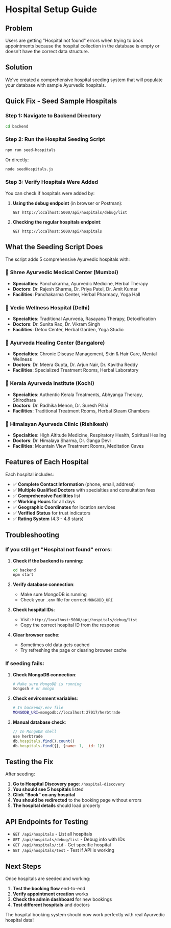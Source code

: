 # Hospital Setup Guide

## Problem
Users are getting "Hospital not found" errors when trying to book appointments because the hospital collection in the database is empty or doesn't have the correct data structure.

## Solution
We've created a comprehensive hospital seeding system that will populate your database with sample Ayurvedic hospitals.

## Quick Fix - Seed Sample Hospitals

### Step 1: Navigate to Backend Directory
```bash
cd backend
```

### Step 2: Run the Hospital Seeding Script
```bash
npm run seed-hospitals
```

Or directly:
```bash
node seedHospitals.js
```

### Step 3: Verify Hospitals Were Added
You can check if hospitals were added by:

1. **Using the debug endpoint** (in browser or Postman):
   ```
   GET http://localhost:5000/api/hospitals/debug/list
   ```

2. **Checking the regular hospitals endpoint**:
   ```
   GET http://localhost:5000/api/hospitals
   ```

## What the Seeding Script Does

The script adds 5 comprehensive Ayurvedic hospitals with:

### 🏥 **Shree Ayurvedic Medical Center** (Mumbai)
- **Specialties**: Panchakarma, Ayurvedic Medicine, Herbal Therapy
- **Doctors**: Dr. Rajesh Sharma, Dr. Priya Patel, Dr. Amit Kumar
- **Facilities**: Panchakarma Center, Herbal Pharmacy, Yoga Hall

### 🏥 **Vedic Wellness Hospital** (Delhi)
- **Specialties**: Traditional Ayurveda, Rasayana Therapy, Detoxification
- **Doctors**: Dr. Sunita Rao, Dr. Vikram Singh
- **Facilities**: Detox Center, Herbal Garden, Yoga Studio

### 🏥 **Ayurveda Healing Center** (Bangalore)
- **Specialties**: Chronic Disease Management, Skin & Hair Care, Mental Wellness
- **Doctors**: Dr. Meera Gupta, Dr. Arjun Nair, Dr. Kavitha Reddy
- **Facilities**: Specialized Treatment Rooms, Herbal Laboratory

### 🏥 **Kerala Ayurveda Institute** (Kochi)
- **Specialties**: Authentic Kerala Treatments, Abhyanga Therapy, Shirodhara
- **Doctors**: Dr. Radhika Menon, Dr. Suresh Pillai
- **Facilities**: Traditional Treatment Rooms, Herbal Steam Chambers

### 🏥 **Himalayan Ayurveda Clinic** (Rishikesh)
- **Specialties**: High Altitude Medicine, Respiratory Health, Spiritual Healing
- **Doctors**: Dr. Himalaya Sharma, Dr. Ganga Devi
- **Facilities**: Mountain View Treatment Rooms, Meditation Caves

## Features of Each Hospital

Each hospital includes:
- ✅ **Complete Contact Information** (phone, email, address)
- ✅ **Multiple Qualified Doctors** with specialties and consultation fees
- ✅ **Comprehensive Facilities** list
- ✅ **Working Hours** for all days
- ✅ **Geographic Coordinates** for location services
- ✅ **Verified Status** for trust indicators
- ✅ **Rating System** (4.3 - 4.8 stars)

## Troubleshooting

### If you still get "Hospital not found" errors:

1. **Check if the backend is running**:
   ```bash
   cd backend
   npm start
   ```

2. **Verify database connection**:
   - Make sure MongoDB is running
   - Check your `.env` file for correct `MONGODB_URI`

3. **Check hospital IDs**:
   - Visit: `http://localhost:5000/api/hospitals/debug/list`
   - Copy the correct hospital ID from the response

4. **Clear browser cache**:
   - Sometimes old data gets cached
   - Try refreshing the page or clearing browser cache

### If seeding fails:

1. **Check MongoDB connection**:
   ```bash
   # Make sure MongoDB is running
   mongosh # or mongo
   ```

2. **Check environment variables**:
   ```bash
   # In backend/.env file
   MONGODB_URI=mongodb://localhost:27017/herbtrade
   ```

3. **Manual database check**:
   ```javascript
   // In MongoDB shell
   use herbtrade
   db.hospitals.find().count()
   db.hospitals.find({}, {name: 1, _id: 1})
   ```

## Testing the Fix

After seeding:

1. **Go to Hospital Discovery page**: `/hospital-discovery`
2. **You should see 5 hospitals** listed
3. **Click "Book" on any hospital**
4. **You should be redirected** to the booking page without errors
5. **The hospital details** should load properly

## API Endpoints for Testing

- `GET /api/hospitals` - List all hospitals
- `GET /api/hospitals/debug/list` - Debug info with IDs
- `GET /api/hospitals/:id` - Get specific hospital
- `GET /api/hospitals/test` - Test if API is working

## Next Steps

Once hospitals are seeded and working:

1. **Test the booking flow** end-to-end
2. **Verify appointment creation** works
3. **Check the admin dashboard** for new bookings
4. **Test different hospitals** and doctors

The hospital booking system should now work perfectly with real Ayurvedic hospital data!
